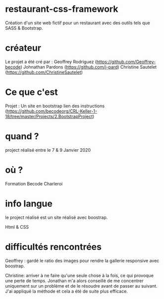 # restaurant-css-framework
Création d'un site web fictif pour un restaurant avec des outils tels que SASS &amp; Bootstrap.

# créateur

Le projet a été cré par :
    Geoffrey Rodriguez (https://github.com/Geoffrey-becode)
    Johnathan Pardons (https://github.com/j-pard)
    Christine Sautelet (https://github.com/ChristineSautelet)

# Ce que c'est

Projet : Un site en bootstrap 
lien des instructions (https://github.com/becodeorg/CRL-Keller-1-18/tree/master/Projects/2.BootstrapProject)

# quand ?

project réalisé entre le 7 & 9 Janvier 2020 

# où ?

Formation Becode Charleroi 

# info langue

le project réalisé est un site réalisé avec boostrap.

Html & CSS

# difficultés rencontrées 

Geoffrey : gardé le ratio des images pour rendre la gallerie responsive avec boostrap.

Christine: arriver à ne faire qu'une seule chose à la fois, ce qui provoque une perte de temps.
Jonathan m'a alors conseillé de me concentrer uniquement sur un problème et de le résoudre avant de passer au suivant.
J'ai appliqué la méthode et cela a été de suite plus efficace.

